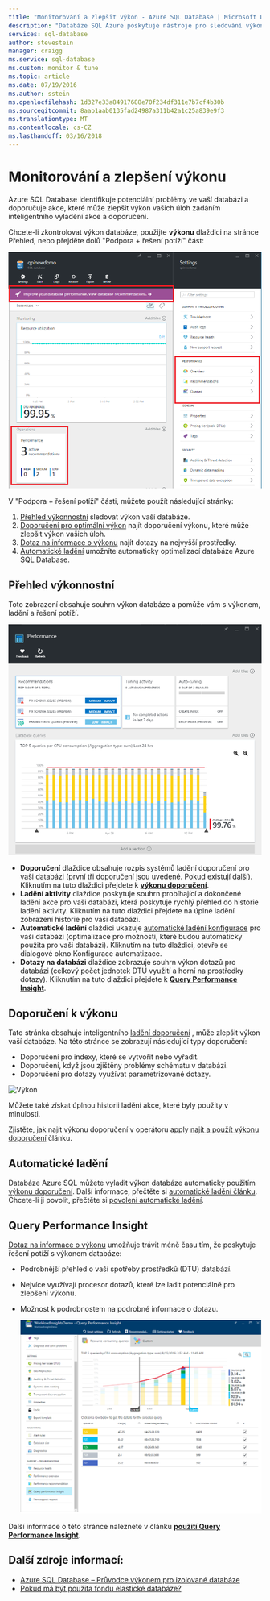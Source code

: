 ```yaml
---
title: "Monitorování a zlepšit výkon - Azure SQL Database | Microsoft Docs"
description: "Databáze SQL Azure poskytuje nástroje pro sledování výkonu, který vám pomůže identifikovat oblasti, které může zlepšit výkon aktuální dotaz."
services: sql-database
author: stevestein
manager: craigg
ms.service: sql-database
ms.custom: monitor & tune
ms.topic: article
ms.date: 07/19/2016
ms.author: sstein
ms.openlocfilehash: 1d327e33a84917688e70f234df311e7b7cf4b30b
ms.sourcegitcommit: 8aab1aab0135fad24987a311b42a1c25a839e9f3
ms.translationtype: MT
ms.contentlocale: cs-CZ
ms.lasthandoff: 03/16/2018
---
```

# <a name="monitor-and-improve-performance"></a>Monitorování a zlepšení výkonu
Azure SQL Database identifikuje potenciální problémy ve vaší databázi a doporučuje akce, které může zlepšit výkon vašich úloh zadáním inteligentního vyladění akce a doporučení.

Chcete-li zkontrolovat výkon databáze, použijte **výkonu** dlaždici na stránce Přehled, nebo přejděte dolů "Podpora + řešení potíží" část:

   ![Zobrazení výkonu](./media/sql-database-performance/entries.png)

V "Podpora + řešení potíží" části, můžete použít následující stránky:


1. [Přehled výkonnostní](#performance-overview) sledovat výkon vaší databáze. 
2. [Doporučení pro optimální výkon](#performance-recommendations) najít doporučení výkonu, které může zlepšit výkon vašich úloh.
3. [Dotaz na informace o výkonu](#query-performance-insight) najít dotazy na nejvyšší prostředky.
4. [Automatické ladění](#automatic-tuning) umožníte automaticky optimalizací databáze Azure SQL Database.

## <a name="performance-overview"></a>Přehled výkonnostní
Toto zobrazení obsahuje souhrn výkon databáze a pomůže vám s výkonem, ladění a řešení potíží. 

![Výkon](./media/sql-database-performance/performance.png)

* **Doporučení** dlaždice obsahuje rozpis systémů ladění doporučení pro vaši databázi (první tři doporučení jsou uvedené. Pokud existují další). Kliknutím na tuto dlaždici přejdete k  **[výkonu doporučení](#performance-recommendations)**. 
* **Ladění aktivity** dlaždice poskytuje souhrn probíhající a dokončené ladění akce pro vaši databázi, která poskytuje rychlý přehled do historie ladění aktivity. Kliknutím na tuto dlaždici přejdete na úplné ladění zobrazení historie pro vaši databázi.
* **Automatické ladění** dlaždici ukazuje [automatické ladění konfigurace](sql-database-automatic-tuning-enable.md) pro vaši databázi (optimalizace pro možnosti, které budou automaticky použita pro vaši databázi). Kliknutím na tuto dlaždici, otevře se dialogové okno Konfigurace automatizace.
* **Dotazy na databázi** dlaždice zobrazuje souhrn výkon dotazů pro databázi (celkový počet jednotek DTU využití a horní na prostředky dotazy). Kliknutím na tuto dlaždici přejdete k  **[Query Performance Insight](#query-performance-insight)**.

## <a name="performance-recommendations"></a>Doporučení k výkonu
Tato stránka obsahuje inteligentního [ladění doporučení](sql-database-advisor.md) , může zlepšit výkon vaší databáze. Na této stránce se zobrazují následující typy doporučení:

* Doporučení pro indexy, které se vytvořit nebo vyřadit.
* Doporučení, když jsou zjištěny problémy schématu v databázi.
* Doporučení pro dotazy využívat parametrizované dotazy.

![Výkon](./media/sql-database-performance/recommendations.png)

Můžete také získat úplnou historii ladění akce, které byly použity v minulosti.

Zjistěte, jak najít výkonu doporučení v operátoru apply [najít a použít výkonu doporučení](sql-database-advisor-portal.md) článku.

## <a name="automatic-tuning"></a>Automatické ladění
Databáze Azure SQL můžete vyladit výkon databáze automaticky použitím [výkonu doporučení](sql-database-advisor.md). Další informace, přečtěte si [automatické ladění článku](sql-database-automatic-tuning.md). Chcete-li ji povolit, přečtěte si [povolení automatické ladění](sql-database-automatic-tuning-enable.md).

## <a name="query-performance-insight"></a>Query Performance Insight
[Dotaz na informace o výkonu](sql-database-query-performance.md) umožňuje trávit méně času tím, že poskytuje řešení potíží s výkonem databáze:

* Podrobnější přehled o vaší spotřeby prostředků (DTU) databází. 
* Nejvíce využívají procesor dotazů, které lze ladit potenciálně pro zlepšení výkonu. 
* Možnost k podrobnostem na podrobné informace o dotazu. 

  ![řídicí panel výkonu](./media/sql-database-query-performance/performance.png)

Další informace o této stránce naleznete v článku  **[použití Query Performance Insight](sql-database-query-performance.md)**.

## <a name="additional-resources"></a>Další zdroje informací:
* [Azure SQL Database – Průvodce výkonem pro izolované databáze](sql-database-performance-guidance.md)
* [Pokud má být použita fondu elastické databáze?](sql-database-elastic-pool-guidance.md)

